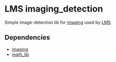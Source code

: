# LMS imaging_detection
Simple image-detection lib for [imaging](https://github.com/syxolk/imaging) used by [LMS](https://github.com/Phibedy/LMS.git)


## Dependencies
- [imaging](https://github.com/syxolk/imaging)
- [math_lib](https://github.com/syxolk/math_lib)
